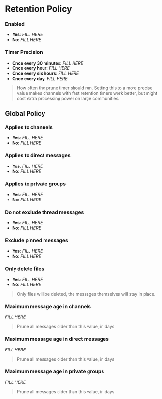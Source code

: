 # Retention Policy

### Enabled

- **Yes**: _FILL HERE_
- **No**: _FILL HERE_


### Timer Precision

- **Once every 30 minutes**: _FILL HERE_
- **Once every hour**: _FILL HERE_
- **Once every six hours**: _FILL HERE_
- **Once every day**: _FILL HERE_

> How often the prune timer should run. Setting this to a more precise value makes channels with fast retention timers work better, but might cost extra processing power on large communities.


## Global Policy

### Applies to channels

- **Yes**: _FILL HERE_
- **No**: _FILL HERE_


### Applies to direct messages

- **Yes**: _FILL HERE_
- **No**: _FILL HERE_


### Applies to private groups

- **Yes**: _FILL HERE_
- **No**: _FILL HERE_


### Do not exclude thread messages

- **Yes**: _FILL HERE_
- **No**: _FILL HERE_


### Exclude pinned messages

- **Yes**: _FILL HERE_
- **No**: _FILL HERE_


### Only delete files

- **Yes**: _FILL HERE_
- **No**: _FILL HERE_

> Only files will be deleted, the messages themselves will stay in place.


### Maximum message age in channels

_FILL HERE_

> Prune all messages older than this value, in days


### Maximum message age in direct messages

_FILL HERE_

> Prune all messages older than this value, in days


### Maximum message age in private groups

_FILL HERE_

> Prune all messages older than this value, in days

